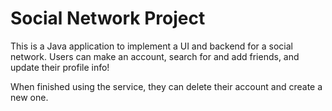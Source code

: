 # Social Network Project


This is a Java application to implement a UI and backend for a social network. Users can make an account, search for and add friends, and update their profile info!

When finished using the service, they can delete their account and create a new one.


